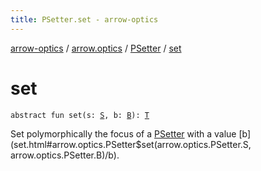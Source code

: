```yaml
---
title: PSetter.set - arrow-optics
---
```


[arrow-optics](../../index.html) / [arrow.optics](../index.html) / [PSetter](index.html) / [set](./set.html)

# set

`abstract fun set(s: `[`S`](index.html#S)`, b: `[`B`](index.html#B)`): `[`T`](index.html#T)

Set polymorphically the focus of a [PSetter](index.html) with a value [b](set.html#arrow.optics.PSetter$set(arrow.optics.PSetter.S, arrow.optics.PSetter.B)/b).

